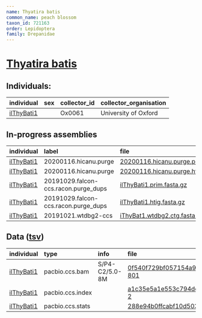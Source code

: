 ```yaml
---
name: Thyatira batis
common_name: peach blossom
taxon_id: 721163
order: Lepidoptera
family: Drepanidae
---
```


# [Thyatira batis](https://www.ebi.ac.uk/ena/data/taxonomy/v1/taxon/tax-id/721163)

## Individuals:

| individual | sex | collector_id | collector_organisation |
| :--------- | :-: | :----------- | :--------------------- |
| [ilThyBati1](ilThyBati1.md) |  | Ox0061 | University of Oxford |

## In-progress assemblies

| individual | label | file |
| :--------- | :---- | :--- |
| [ilThyBati1](ilThyBati1.md) | 20200116.hicanu.purge | [20200116.hicanu.purge.prim.fasta.gz](https://darwin.cog.sanger.ac.uk/insects/Thyatira_batis/ilThyBati1/assemblies/working/20200116.hicanu.purge/20200116.hicanu.purge.prim.fasta.gz) |
| [ilThyBati1](ilThyBati1.md) | 20200116.hicanu.purge | [20200116.hicanu.purge.htig.fasta.gz](https://darwin.cog.sanger.ac.uk/insects/Thyatira_batis/ilThyBati1/assemblies/working/20200116.hicanu.purge/20200116.hicanu.purge.htig.fasta.gz) |
| [ilThyBati1](ilThyBati1.md) | 20191029.falcon-ccs.racon.purge_dups | [ilThyBati1.prim.fasta.gz](https://darwin.cog.sanger.ac.uk/insects/Thyatira_batis/ilThyBati1/assemblies/working/20191029.falcon-ccs.racon.purge_dups/ilThyBati1.prim.fasta.gz) |
| [ilThyBati1](ilThyBati1.md) | 20191029.falcon-ccs.racon.purge_dups | [ilThyBati1.htig.fasta.gz](https://darwin.cog.sanger.ac.uk/insects/Thyatira_batis/ilThyBati1/assemblies/working/20191029.falcon-ccs.racon.purge_dups/ilThyBati1.htig.fasta.gz) |
| [ilThyBati1](ilThyBati1.md) | 20191021.wtdbg2-ccs | [iThyBat1.wtdbg2.ctg.fasta.gz](https://darwin.cog.sanger.ac.uk/insects/Thyatira_batis/ilThyBati1/assemblies/working/20191021.wtdbg2-ccs/iThyBat1.wtdbg2.ctg.fasta.gz) |

## Data ([tsv](Thyatira_batis_data.tsv))

| individual | type | info | file |
| :--------- | :--- | :--- | :--- |
| [ilThyBati1](ilThyBati1.md) | pacbio.ccs.bam | S/P4-C2/5.0-8M | [0f540f729bf057154a93ff9adf331c26-801](https://darwin.cog.sanger.ac.uk/insects/Thyatira_batis/ilThyBati1/genomic_data/pacbio/m64016_191016_110433.bc1003_BAK8A_OA--bc1003_BAK8A_OA.ccs.bam) |
| [ilThyBati1](ilThyBati1.md) | pacbio.ccs.index |  | [a1c35e5a1e553c794dc2245f62521d54-2](https://darwin.cog.sanger.ac.uk/insects/Thyatira_batis/ilThyBati1/genomic_data/pacbio/m64016_191016_110433.bc1003_BAK8A_OA--bc1003_BAK8A_OA.ccs.bam.pbi) |
| [ilThyBati1](ilThyBati1.md) | pacbio.ccs.stats |  | [288e94b0ffcabf10d503eed807f26208](https://darwin.cog.sanger.ac.uk/insects/Thyatira_batis/ilThyBati1/genomic_data/pacbio/m64016_191016_110433.bc1003_BAK8A_OA--bc1003_BAK8A_OA.ccs.stats) |
